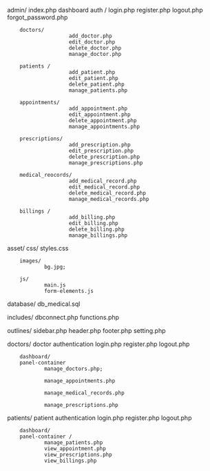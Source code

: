 admin/
        index.php
        dashboard
        auth /
                login.php 
                register.php 
                logout.php
                forgot_password.php

        doctors/ 
                        add_doctor.php 
                        edit_doctor.php 
                        delete_doctor.php 
                        manage_doctor.php 

        patients /
                        add_patient.php 
                        edit_patient.php 
                        delete_patient.php 
                        manage_patients.php 
                        
        appointments/ 
                        add_appointment.php 
                        edit_appointment.php 
                        delete_appointment.php 
                        manage_appointments.php 

        prescriptions/ 
                        add_prescription.php 
                        edit_prescription.php 
                        delete_prescription.php 
                        manage_prescriptions.php 

        medical_reocords/
                        add_medical_record.php 
                        edit_medical_record.php 
                        delete_medical_record.php 
                        manage_medical_records.php 

        billings /
                        add_billing.php 
                        edit_billing.php 
                        delete_billing.php 
                        manage_billings.php

asset/
        css/
                styles.css

        images/
                bg.jpg;

        js/
                main.js
                form-elements.js

database/
        db_medical.sql

includes/
        dbconnect.php
        functions.php

outlines/
        sidebar.php
        header.php
        footer.php
        setting.php

doctors/
        doctor authentication
                login.php 
                register.php
                logout.php

        dashboard/  
        panel-container
                manage_doctors.php;

                manage_appointments.php

                manage_medical_records.php
                                        
                manage_prescriptions.php

patients/
        patient authentication
                login.php
                register.php 
                logout.php 
                
        dashboard/
        panel-container /
                manage_patients.php
                view_appointment.php
                view_prescriptions.php
                view_billings.php
